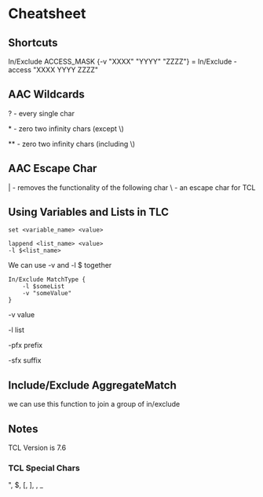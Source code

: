 # Cheatsheet

## Shortcuts
In/Exclude ACCESS_MASK {-v "XXXX" "YYYY" "ZZZZ"}        =   In/Exclude -access "XXXX YYYY ZZZZ"

## AAC Wildcards
? - every single char

\* - zero two infinity chars (except \\)

** - zero two infinity chars (including \\)

## AAC Escape Char
| - removes the functionality of the following char
\ - an escape char for TCL

## Using Variables and Lists in TLC
```tlc
set <variable_name> <value>
```

```tlc
lappend <list_name> <value>
-l $<list_name>
```

We can use -v <value> and -l $<list> together
```tlc
In/Exclude MatchType {
    -l $someList
    -v "someValue"
}
```

-v		value

-l		list

-pfx	prefix

-sfx	suffix

## Include/Exclude AggregateMatch
we can use this function to join a group of in/exclude

## Notes
TCL Version is 7.6
### TCL Special Chars
", $, [, ], \, _